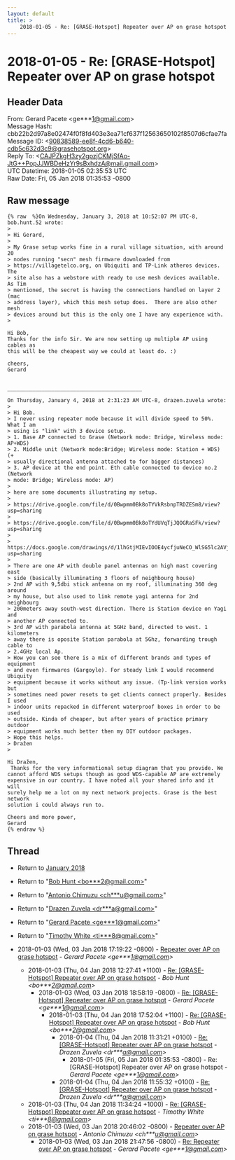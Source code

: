 ```yaml
---
layout: default
title: >
    2018-01-05 - Re: [GRASE-Hotspot] Repeater over AP on grase hotspot
---
```


# 2018-01-05 - Re: [GRASE-Hotspot] Repeater over AP on grase hotspot

## Header Data

From: Gerard Pacete \<ge***1@gmail.com\><br>
Message Hash: cbb22b2d97a8e02474f0f8fd403e3ea71cf637f12563650102f8507d6cfae7fa<br>
Message ID: \<90838589-ee8f-4cd6-b640-cdb5c632d3c9@grasehotspot.org\><br>
Reply To: \<CAJPZkgH3zy2gpzjCKMjSfAo-JtG++PopJJWBDeHzYr9sBxhdzA@mail.gmail.com\><br>
UTC Datetime: 2018-01-05 02:35:53 UTC<br>
Raw Date: Fri, 05 Jan 2018 01:35:53 -0800<br>

## Raw message

```
{% raw  %}On Wednesday, January 3, 2018 at 10:52:07 PM UTC-8, bob.hunt.52 wrote:
>
> Hi Gerard,
>
> My Grase setup works fine in a rural village situation, with around 20 
> nodes running "secn" mesh firmware downloaded from 
> https://villagetelco.org, on Ubiquiti and TP-Link atheros devices.  The 
> site also has a webstore with ready to use mesh devices available. As Tim 
> mentioned, the secret is having the connections handled on layer 2 (mac 
> address layer), which this mesh setup does.  There are also other mesh 
> devices around but this is the only one I have any experience with.
>

Hi Bob,
Thanks for the info Sir. We are now setting up multiple AP using cables as 
this will be the cheapest way we could at least do. :)

cheers,
Gerard


___________________________________________ 

On Thursday, January 4, 2018 at 2:31:23 AM UTC-8, drazen.zuvela wrote:
>
> Hi Bob. 
> I never using repeater mode because it will divide speed to 50%. What I am 
> using is "link" with 3 device setup. 
> 1. Base AP connected to Grase (Network mode: Bridge, Wireless mode: AP+WDS)
> 2. Middle unit (Network mode:Bridge; Wireless mode: Station + WDS)  (+ 
> usually directional antenna attached to for bigger distances) 
> 3. AP device at the end point. Eth cable connected to device no.2 (Network 
> mode: Bridge; Wireless mode: AP)
>
> here are some documents illustrating my setup. 
>
> https://drive.google.com/file/d/0Bwpmm0Bk8oTYVkRsbnpTRDZESm8/view?usp=sharing
>
> https://drive.google.com/file/d/0Bwpmm0Bk8oTYdUVqTjJQOGRaSFk/view?usp=sharing
>
> https://docs.google.com/drawings/d/1lhGtjMIEvIOOE4ycfjuNeCO_WlSG5lc2AVjCHTnLThA/edit?usp=sharing 
>
> There are one AP with double panel antennas on high mast covering east 
> side (basically illuminating 3 floors of neighbourg house)
> 2nd AP with 9,5dbi stick antenna on my roof, illuminating 360 deg around 
> my house, but also used to link remote yagi antenna for 2nd neighbourg 
> 200meters away south-west direction. There is Station device on Yagi and 
> another AP connected to.
> 3rd AP with parabola antenna at 5GHz band, directed to west. 1 kilometers 
> away there is oposite Station parabola at 5Ghz, forwarding trough cable to 
> 2.4GHz local Ap.
> How you can see there is a mix of different brands and types of equipment 
> and even firmwares (Gargoyle). For steady link I would recommend Ubiquity 
> equipment because it works without any issue. (Tp-link version works but 
> sometimes need power resets to get clients connect properly. Besides I used 
> indoor units repacked in different waterproof boxes in order to be used 
> outside. Kinda of cheaper, but after years of practice primary outdoor 
> equipment works much better then my DIY outdoor packages.
> Hope this helps.
> Dražen
>

Hi Dražen,
 Thanks for the very informational setup diagram that you provide. We 
cannot afford WDS setups though as good WDS-capable AP are extremely 
expensive in our country. I have noted all your shared info and it will 
surely help me a lot on my next network projects. Grase is the best network 
solution i could always run to.

Cheers and more power,
Gerard
{% endraw %}
```

## Thread

+ Return to [January 2018](/archive/2018/01)

+ Return to "[Bob Hunt <bo***2<span>@</span>gmail.com>](/authors/bo___2_at_gmail_com)"
+ Return to "[Antonio Chimuzu <ch***u<span>@</span>gmail.com>](/authors/ch___u_at_gmail_com)"
+ Return to "[Drazen Zuvela <dr***a<span>@</span>gmail.com>](/authors/dr___a_at_gmail_com)"
+ Return to "[Gerard Pacete <ge***1<span>@</span>gmail.com>](/authors/ge___1_at_gmail_com)"
+ Return to "[Timothy White <ti***8<span>@</span>gmail.com>](/authors/ti___8_at_gmail_com)"

+ 2018-01-03 (Wed, 03 Jan 2018 17:19:22 -0800) - [Repeater over AP on grase hotspot](/archive/2018/01/9761d8d1c083ffa84b1b1bdc7dafba4d8f7e81c27cd9ef8248fe6af95246829b) - _Gerard Pacete \<ge***1@gmail.com\>_
  + 2018-01-03 (Thu, 04 Jan 2018 12:27:41 +1100) - [Re: [GRASE-Hotspot] Repeater over AP on grase hotspot](/archive/2018/01/b34c55ee00af2081821c7160780c3aa460f5b824ee9bf2d168eba6a0348dff0b) - _Bob Hunt \<bo***2@gmail.com\>_
    + 2018-01-03 (Wed, 03 Jan 2018 18:58:19 -0800) - [Re: [GRASE-Hotspot] Repeater over AP on grase hotspot](/archive/2018/01/312e92b26855b7bb996b96765fa88548247a4d66ce62740602b936041e199398) - _Gerard Pacete \<ge***1@gmail.com\>_
      + 2018-01-03 (Thu, 04 Jan 2018 17:52:04 +1100) - [Re: [GRASE-Hotspot] Repeater over AP on grase hotspot](/archive/2018/01/84af5c2a9d259743beae996ff055d99d44223f3282f3d29ee2d2f33d98de5693) - _Bob Hunt \<bo***2@gmail.com\>_
        + 2018-01-04 (Thu, 04 Jan 2018 11:31:21 +0100) - [Re: [GRASE-Hotspot] Repeater over AP on grase hotspot](/archive/2018/01/a3080dee259aadd40913016a78583f928409d9c89fd02b510de785cef3902ee6) - _Drazen Zuvela \<dr***a@gmail.com\>_
          + 2018-01-05 (Fri, 05 Jan 2018 01:35:53 -0800) - Re: [GRASE-Hotspot] Repeater over AP on grase hotspot - _Gerard Pacete \<ge***1@gmail.com\>_
        + 2018-01-04 (Thu, 04 Jan 2018 11:55:32 +0100) - [Re: [GRASE-Hotspot] Repeater over AP on grase hotspot](/archive/2018/01/dc322d3f6211782030e37d4b011a4d56348f41ba387021b9cb649e113b6705f7) - _Drazen Zuvela \<dr***a@gmail.com\>_
  + 2018-01-03 (Thu, 04 Jan 2018 11:34:24 +1000) - [Re: [GRASE-Hotspot] Repeater over AP on grase hotspot](/archive/2018/01/e70cfedf78b7ecb48a5fab2738a59ff9086f8c4026422634e286ce659e1e8309) - _Timothy White \<ti***8@gmail.com\>_
  + 2018-01-03 (Wed, 03 Jan 2018 20:46:02 -0800) - [Repeater over AP on grase hotspot](/archive/2018/01/76f48428208b035dd3fd531813bd50a462b9c1b821c6671090b59446e0cb28d0) - _Antonio Chimuzu \<ch***u@gmail.com\>_
    + 2018-01-03 (Wed, 03 Jan 2018 21:47:56 -0800) - [Re: Repeater over AP on grase hotspot](/archive/2018/01/dd6c8133d4ee3ee88cdc8fa8a5299d6727f35324341dc9d234e429f5f3759891) - _Gerard Pacete \<ge***1@gmail.com\>_

